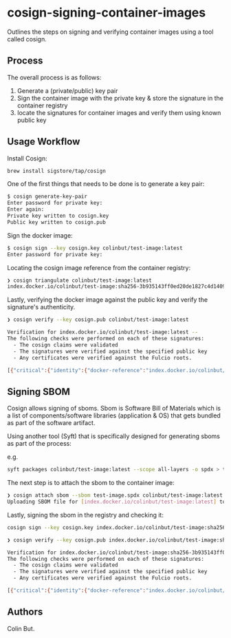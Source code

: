 # cosign-signing-container-images

Outlines the steps on signing and verifying container images using a tool called cosign.

## Process
The overall process is as follows:

1. Generate a (private/public) key pair
2. Sign the container image with the private key & store the signature in the container registry
3. locate the signatures for container images and verify them using known public key

## Usage Workflow

Install Cosign:
```bash
brew install sigstore/tap/cosign
```

One of the first things that needs to be done is to generate a key pair:

```bash
$ cosign generate-key-pair
Enter password for private key:
Enter again:
Private key written to cosign.key
Public key written to cosign.pub
```

Sign the docker image:
```bash
$ cosign sign --key cosign.key colinbut/test-image:latest
Enter password for private key:
```

Locating the cosign image reference from the container registry:

```bash
❯ cosign triangulate colinbut/test-image:latest
index.docker.io/colinbut/test-image:sha256-3b935143ff0ed20de1827c4d1409df6179ad351924a085b16900ca9cb5e556dc.sig
```

Lastly, verifying the docker image against the public key and verify the signature's authenticity.

```bash
❯ cosign verify --key cosign.pub colinbut/test-image:latest

Verification for index.docker.io/colinbut/test-image:latest --
The following checks were performed on each of these signatures:
  - The cosign claims were validated
  - The signatures were verified against the specified public key
  - Any certificates were verified against the Fulcio roots.

[{"critical":{"identity":{"docker-reference":"index.docker.io/colinbut/test-image"},"image":{"docker-manifest-digest":"sha256:3b935143ff0ed20de1827c4d1409df6179ad351924a085b16900ca9cb5e556dc"},"type":"cosign container image signature"},"optional":null}]
```

## Signing SBOM

Cosign allows signing of sboms. Sbom is Software Bill of Materials which is a list of components/software libraries (application & OS) that gets bundled as part of the software artifact.

Using another tool (Syft) that is specifically designed for generating sboms as part of the process:

e.g.
```bash
syft packages colinbut/test-image:latest --scope all-layers -o spdx > test-image.spdx
```

The next step is to attach the sbom to the container image:

```bash
❯ cosign attach sbom --sbom test-image.spdx colinbut/test-image:latest
Uploading SBOM file for [index.docker.io/colinbut/test-image:latest] to [index.docker.io/colinbut/test-image:sha256-3b935143ff0ed20de1827c4d1409df6179ad351924a085b16900ca9cb5e556dc.sbom] with mediaType [text/spdx].
```

Lastly, signing the sbom in the registry and checking it:

```bash
cosign sign --key cosign.key index.docker.io/colinbut/test-image:sha256-3b935143ff0ed20de1827c4d1409df6179ad351924a085b16900ca9cb5e556dc.sbom
```

```bash
❯ cosign verify --key cosign.pub index.docker.io/colinbut/test-image:sha256-3b935143ff0ed20de1827c4d1409df6179ad351924a085b16900ca9cb5e556dc.sbom

Verification for index.docker.io/colinbut/test-image:sha256-3b935143ff0ed20de1827c4d1409df6179ad351924a085b16900ca9cb5e556dc.sbom --
The following checks were performed on each of these signatures:
  - The cosign claims were validated
  - The signatures were verified against the specified public key
  - Any certificates were verified against the Fulcio roots.

[{"critical":{"identity":{"docker-reference":"index.docker.io/colinbut/test-image"},"image":{"docker-manifest-digest":"sha256:30e6c2193fa68b86a1c132330106efa7933bf9d4cd2ba7679a1b015db21e7d47"},"type":"cosign container image signature"},"optional":null}]
```

## Authors

Colin But.
